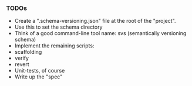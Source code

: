 ### TODOs

 * Create a ".schema-versioning.json" file at the root of the "project".
  * Use this to set the schema directory
 * Think of a good command-line tool name: svs (semantically versioning schema)
 * Implement the remaining scripts:
  * scaffolding
  * verify
  * revert
 * Unit-tests, of course
 * Write up the "spec"
